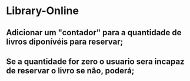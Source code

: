 # Library-Online

## Adicionar um "contador" para a quantidade de livros diponívéis para reservar;
## Se a quantidade for zero o usuario sera incapaz de reservar o livro se não, poderá;